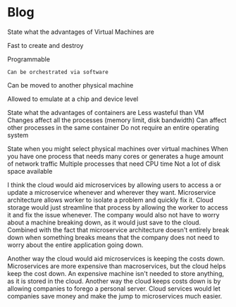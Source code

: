 # Blog
 State what the advantages of Virtual Machines are
  
  Fast to create and destroy
  
  Programmable
    
    Can be orchestrated via software
  
  Can be moved to another physical machine
  
  Allowed to emulate at a chip and device level
 
 State what the advantages of containers are
  Less wasteful than VM
  Changes affect all the processes (memory limit, disk bandwidth)
  Can affect other processes in the same container
  Do not require an entire operating system
  
 
 State when you might select physical machines over virtual machines
  When you have one process that needs many cores or generates a huge amount of network traffic
  Multiple processes that need CPU time
  Not a lot of disk space available
  
 I think the cloud would aid microservices by allowing users to access a or update a microservice whenever and wherever they want. Microservice architecture allows worker to isolate a problem
 and quickly fix it. Cloud storage would just streamline that process by allowing the worker to access it and fix the issue whenever. The company would also not have to worry about
 a machine breaking down, as it would just save to the cloud. Combined with the fact that microservice architecture doesn't entirely break down when something breaks means that the
 company does not need to worry about the entire application going down.
 
 Another way the cloud would aid microservices is keeping the costs down. Microservices are more expensive than macroservices, but the cloud helps keep the cost down. An expensive
 machine isn't needed to store anything, as it is stored in the cloud. Another way the cloud keeps costs down is by allowing companies to forego a personal server. Cloud services
 would let companies save money and make the jump to microservices much easier.
